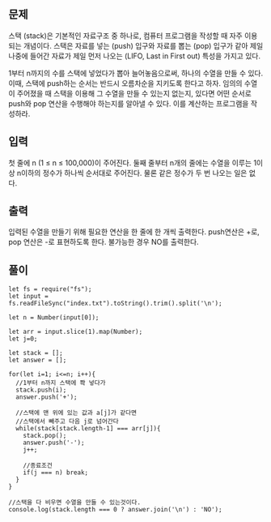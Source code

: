 ## 문제

스택 (stack)은 기본적인 자료구조 중 하나로, 컴퓨터 프로그램을 작성할 때 자주 이용되는 개념이다. 스택은 자료를 넣는 (push) 입구와 자료를 뽑는 (pop) 입구가 같아 제일 나중에 들어간 자료가 제일 먼저 나오는 (LIFO, Last in First out) 특성을 가지고 있다.

1부터 n까지의 수를 스택에 넣었다가 뽑아 늘어놓음으로써, 하나의 수열을 만들 수 있다. 이때, 스택에 push하는 순서는 반드시 오름차순을 지키도록 한다고 하자. 임의의 수열이 주어졌을 때 스택을 이용해 그 수열을 만들 수 있는지 없는지, 있다면 어떤 순서로 push와 pop 연산을 수행해야 하는지를 알아낼 수 있다. 이를 계산하는 프로그램을 작성하라.

## 입력

첫 줄에 n (1 ≤ n ≤ 100,000)이 주어진다. 둘째 줄부터 n개의 줄에는 수열을 이루는 1이상 n이하의 정수가 하나씩 순서대로 주어진다. 물론 같은 정수가 두 번 나오는 일은 없다.

## 출력

입력된 수열을 만들기 위해 필요한 연산을 한 줄에 한 개씩 출력한다. push연산은 +로, pop 연산은 -로 표현하도록 한다. 불가능한 경우 NO를 출력한다.

## 풀이

```
let fs = require("fs");
let input = fs.readFileSync("index.txt").toString().trim().split('\n');

let n = Number(input[0]);

let arr = input.slice(1).map(Number);
let j=0;

let stack = [];
let answer = [];

for(let i=1; i<=n; i++){
  //1부터 n까지 스택에 쫙 넣다가
  stack.push(i);
  answer.push('+');

  //스택에 맨 위에 있는 값과 a[j]가 같다면
  //스택에서 빼주고 다음 j로 넘어간다
  while(stack[stack.length-1] === arr[j]){
    stack.pop();
    answer.push('-');
    j++;

    //종료조건
    if(j === n) break;
  }
}

//스택을 다 비우면 수열을 만들 수 있는것이다.
console.log(stack.length === 0 ? answer.join('\n') : 'NO');
```
